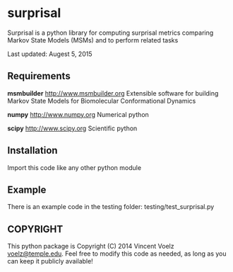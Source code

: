 surprisal
=========

Surprisal is a python library for computing surprisal metrics comparing Markov State Models (MSMs) and to perform related tasks

Last updated:  Augest 5, 2015

Requirements
------------

**msmbuilder** http://www.msmbuilder.org
Extensible software for building Markov State Models for Biomolecular Conformational Dynamics

**numpy** http://www.numpy.org
Numerical python

**scipy** http://www.scipy.org
Scientific python

Installation
---------------

Import this code like any other python module

Example
---------------
There is an example code in the testing folder: testing/test\_surprisal.py

COPYRIGHT
---------------
This python package is Copyright (C) 2014 Vincent Voelz <voelz@temple.edu>.
Feel free to modify this code as needed, as long as you can keep it publicly available!

